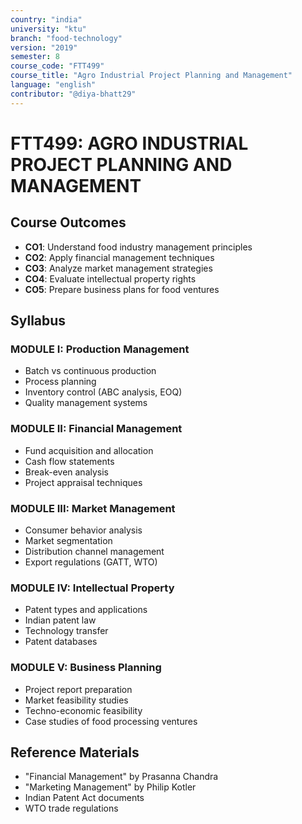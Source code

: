 ```yaml
---
country: "india"
university: "ktu"
branch: "food-technology"
version: "2019"
semester: 8
course_code: "FTT499"
course_title: "Agro Industrial Project Planning and Management"
language: "english"
contributor: "@diya-bhatt29"
---
```


# FTT499: AGRO INDUSTRIAL PROJECT PLANNING AND MANAGEMENT

## Course Outcomes
- **CO1**: Understand food industry management principles
- **CO2**: Apply financial management techniques
- **CO3**: Analyze market management strategies
- **CO4**: Evaluate intellectual property rights
- **CO5**: Prepare business plans for food ventures

## Syllabus
### MODULE I: Production Management
- Batch vs continuous production
- Process planning
- Inventory control (ABC analysis, EOQ)
- Quality management systems

### MODULE II: Financial Management
- Fund acquisition and allocation
- Cash flow statements
- Break-even analysis
- Project appraisal techniques

### MODULE III: Market Management
- Consumer behavior analysis
- Market segmentation
- Distribution channel management
- Export regulations (GATT, WTO)

### MODULE IV: Intellectual Property
- Patent types and applications
- Indian patent law
- Technology transfer
- Patent databases

### MODULE V: Business Planning
- Project report preparation
- Market feasibility studies
- Techno-economic feasibility
- Case studies of food processing ventures

## Reference Materials
- "Financial Management" by Prasanna Chandra
- "Marketing Management" by Philip Kotler
- Indian Patent Act documents
- WTO trade regulations
